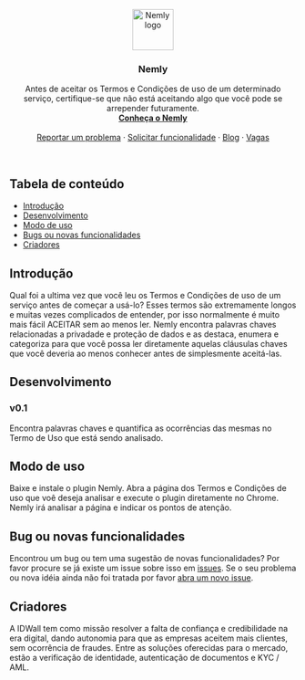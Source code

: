 <p align="center">
  <a href="https://wwww.idwall.co/">
    <img src="https://idwall.co/img/favicon/ms-icon-144x144.png" alt="Nemly logo" width=72 height=72>
  </a>

  <h3 align="center">Nemly</h3>

  <p align="center">
    Antes de aceitar os Termos e Condições de uso de um determinado serviço, certifique-se que não está aceitando algo que você pode se arrepender futuramente.
    <br>
    <a href="https://idwall.github.io/Nemly/"><strong>Conheça o Nemly</strong></a>
    <br>
    <br>
    <a href="https://github.com/idwall/Nemly/issues/new">Reportar um problema</a>
    ·
    <a href="https://github.com/idwall/Nemly/issues/new">Solicitar funcionalidade</a>
    ·
    <a href="https://blog.idwall.co/">Blog</a>
    ·
    <a href="https://jobs.kenoby.com/idwall">Vagas</a>
  </p>
</p>

<br>

## Tabela de conteúdo

- [Introdução](#introdução)
- [Desenvolvimento](#desenvolvimento)
- [Modo de uso](#modo-de-uso)
- [Bugs ou novas funcionalidades](#bug-ou-novas-funcionalidades)
- [Criadores](#criadores)

## Introdução

Qual foi a ultima vez que você leu os Termos e Condições de uso de um serviço antes de começar a usá-lo? Esses termos são extremamente longos e muitas vezes complicados de entender, por isso normalmente é muito mais fácil ACEITAR sem ao menos ler.
Nemly encontra palavras chaves relacionadas a privadade e proteção de dados e as destaca, enumera e categoriza para que você possa ler diretamente aquelas cláusulas chaves que você deveria ao menos conhecer antes de simplesmente aceitá-las.

## Desenvolvimento

### v0.1
Encontra palavras chaves e quantifica as ocorrências das mesmas no Termo de Uso que está sendo analisado.

## Modo de uso

Baixe e instale o plugin Nemly. Abra a página dos Termos e Condições de uso que voê deseja analisar e execute o plugin diretamente no Chrome.
Nemly irá analisar a página e indicar os pontos de atenção.

## Bug ou novas funcionalidades
Encontrou um bug ou tem uma sugestão de novas funcionalidades? Por favor procure se já existe um issue sobre isso em [issues](https://github.com/idwall/Nemly/issues). Se o seu problema ou nova idéia ainda não foi tratada por favor [abra um novo issue](https://github.com/idwall/Nemly/issues/new).

## Criadores
A IDWall tem como missão resolver a falta de confiança e credibilidade na era digital, dando autonomia para que as empresas aceitem mais clientes, sem ocorrência de fraudes. Entre as soluções oferecidas para o mercado, estão a verificação de identidade, autenticação de documentos e KYC / AML.
